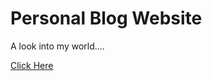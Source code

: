 # Personal Blog Website

A look into my world....

[Click Here](https://lambent-nasturtium-386912.netlify.app/)
